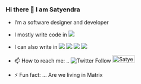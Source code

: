 ### Hi there 👋 I am Satyendra 

<!--
**codifierr/codifierr** is a ✨ _special_ ✨ repository because its `README.md` (this file) appears on your GitHub profile.
-->
- I’m a software designer and developer 
- I mostly write code in <img  src="https://img.shields.io/badge/go-%2300ADD8.svg?&style=plastic&logo=go&logoColor=white"/> 
- I can also write in <img src="https://img.shields.io/badge/python%20-%2314354C.svg?&style=plastic&logo=python&logoColor=white"/> <img src="https://img.shields.io/badge/lua-%232C2D72.svg?&style=plastic&logo=lua&logoColor=white"/> <img src="https://img.shields.io/badge/c%20-%2300599C.svg?&style=plastic&logo=c&logoColor=white"/>  <img src="https://img.shields.io/badge/Java-ED8B00?plastic&logo=java&logoColor=white"/>
- 📫 How to reach me: .. ![Twitter Follow](https://img.shields.io/twitter/follow/enggsatya?label=Satyendra&style=social) <a href="mailto:satyendra.singh3339@gmail.com"><img src="https://img.shields.io/badge/Gmail-D14836?style=plastic&logo=gmail&logoColor=white" alt="Satyendra Email" style="width:60px;height:20px;"></a>


- ⚡ Fun fact: ... Are we living in Matrix

